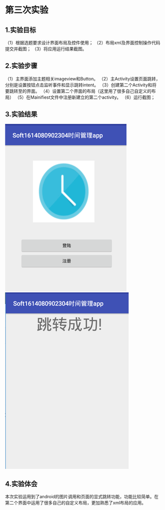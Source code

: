 # 第三次实验

## 1.实验目标

（1）根据选题要求设计界面布局及控件使用；
（2）布局xml及界面控制操作代码提交并截图；
（3）将应用运行结果截图。
## 2.实验步骤
（1）主界面添加主题相关imageview和Button。
（2）主Activity设置页面跳转，分别是设置按钮点击监听事件和显示跳转intent。
（3）创建第二个Activity和将要跳转至的界面。
（4）设置第二个界面的布局（这里用了很多自己自定义的布局）
（5）在Mainifiest文件中注册新建立的第二个activity。
（6）运行截图；
## 3.实验结果

![image](https://raw.githubusercontent.com/hzuapps/android-labs-2018/81070e854dfa7108c597a226a8f8b90d5b5c3a5e/soft1614080902304/clock01.png?raw=true)
![image](https://raw.githubusercontent.com/hzuapps/android-labs-2018/81070e854dfa7108c597a226a8f8b90d5b5c3a5e/soft1614080902304/clock02.png?raw=true)
## 4.实验体会 
本次实验运用到了android的图片调用和页面的显式跳转功能，功能比较简单。在第二个界面中运用了很多自己的自定义布局，更加熟悉了xml布局的应用。

